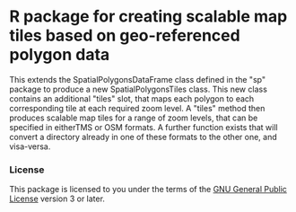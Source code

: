 R package for creating scalable map tiles based on geo-referenced polygon data
==============

This extends the SpatialPolygonsDataFrame class defined in the "sp" package to produce a new SpatialPolygonsTiles class. This new class contains an additional "tiles" slot, that maps each polygon to each corresponding tile at each required zoom level. A "tiles" method then produces scalable map tiles for a range of zoom levels, that can be specified in eitherTMS or OSM formats. A further function exists that will convert a directory already in one of these formats to the other one, and visa-versa.

### License

This package is licensed to you under the terms of the [GNU General Public License](http://www.gnu.org/licenses/gpl.html) version 3 or later.
